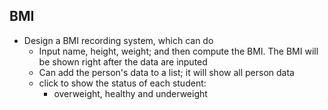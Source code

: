 

## BMI
* Design a BMI recording system, which can do
  * Input name, height, weight; and then compute the BMI. The BMI will be shown right after the data are inputed
  * Can add the person's data to a list; it will show all person data
  * click to show the status of each student:
    * overweight, healthy and underweight